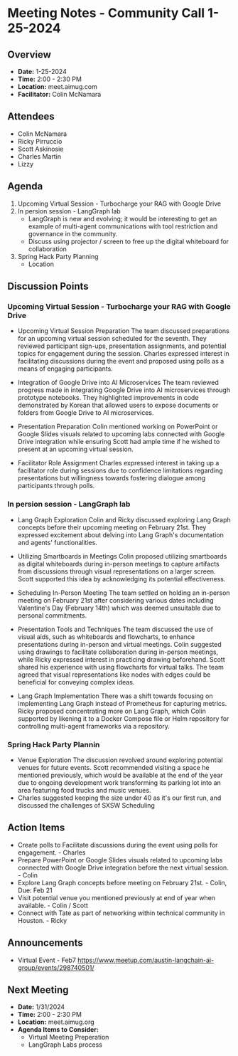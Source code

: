 
# Meeting Notes - Community Call 1-25-2024

## Overview
* **Date:** 1-25-2024
* **Time:** 2:00 - 2:30 PM
* **Location:** meet.aimug.com
* **Facilitator:** Colin McNamara

## Attendees
* Colin McNamara
* Ricky Pirruccio
* Scott Askinosie
* Charles Martin
* Lizzy

## Agenda
1. Upcoming Virtual Session - Turbocharge your RAG with Google Drive
2. In persion session - LangGraph lab
    * LangGraph is new and evolving; it would be interesting to get an example of multi-agent communications with tool restriction and governance in the community.
    * Discuss using projector / screen to free up the digital whiteboard for collaboration
3. Spring Hack Party Planning
    * Location 


## Discussion Points

### Upcoming Virtual Session - Turbocharge your RAG with Google Drive
*  Upcoming Virtual Session Preparation
The team discussed preparations for an upcoming virtual session scheduled for the seventh. They reviewed participant sign-ups, presentation assignments, and potential topics for engagement during the session. Charles expressed interest in facilitating discussions during the event and proposed using polls as a means of engaging participants.

* Integration of Google Drive into AI Microservices
The team reviewed progress made in integrating Google Drive into AI microservices through prototype notebooks. They highlighted improvements in code demonstrated by Korean that allowed users to expose documents or folders from Google Drive to AI microservices.

* Presentation Preparation
Colin mentioned working on PowerPoint or Google Slides visuals related to upcoming labs connected with Google Drive integration while ensuring Scott had ample time if he wished to present at an upcoming virtual session.

* Facilitator Role Assignment
Charles expressed interest in taking up a facilitator role during sessions due to confidence limitations regarding presentations but willingness towards fostering dialogue among participants through polls.

### In persion session - LangGraph lab
* Lang Graph Exploration
Colin and Ricky discussed exploring Lang Graph concepts before their upcoming meeting on February 21st. They expressed excitement about delving into Lang Graph's documentation and agents' functionalities.

* Utilizing Smartboards in Meetings
Colin proposed utilizing smartboards as digital whiteboards during in-person meetings to capture artifacts from discussions through visual representations on a larger screen. Scott supported this idea by acknowledging its potential effectiveness.

* Scheduling In-Person Meeting
The team settled on holding an in-person meeting on February 21st after considering various dates including Valentine's Day (February 14th) which was deemed unsuitable due to personal commitments.

* Presentation Tools and Techniques
The team discussed the use of visual aids, such as whiteboards and flowcharts, to enhance presentations during in-person and virtual meetings. Colin suggested using drawings to facilitate collaboration during in-person meetings, while Ricky expressed interest in practicing drawing beforehand. Scott shared his experience with using flowcharts for virtual talks. The team agreed that visual representations like nodes with edges could be beneficial for conveying complex ideas.

* Lang Graph Implementation
There was a shift towards focusing on implementing Lang Graph instead of Prometheus for capturing metrics. Ricky proposed concentrating more on Lang Graph, which Colin supported by likening it to a Docker Compose file or Helm repository for controlling multi-agent frameworks via a repository.

### Spring Hack Party Plannin
* Venue Exploration
The discussion revolved around exploring potential venues for future events. Scott recommended visiting a space he mentioned previously, which would be available at the end of the year due to ongoing development work transforming its parking lot into an area featuring food trucks and music venues.
* Charles suggested keeping the size under 40 as it's our first run, and discussed the challenges of SXSW Scheduling

## Action Items
* Create polls to Facilitate discussions during the event using polls for engagement. - Charles
* Prepare PowerPoint or Google Slides visuals related to upcoming labs connected with Google Drive integration before the next virtual session. - Colin
* Explore Lang Graph concepts before meeting on February 21st. - Colin, Due: Feb 21
* Visit potential venue you mentioned previously at end of year when available. - Colin / Scott
* Connect with Tate as part of networking within technical community in Houston. - Ricky

## Announcements
* Virtual Event - Feb7 https://www.meetup.com/austin-langchain-ai-group/events/298740501/


## Next Meeting
* **Date:** 1/31/2024
* **Time:** 2:00 - 2:30 PM
* **Location:** meet.aimug.org
* **Agenda Items to Consider:** 
    * Virtual Meeting Preperation
    * LangGraph Labs process

